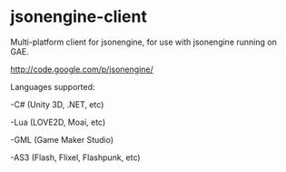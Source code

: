 jsonengine-client
=================

Multi-platform client for jsonengine, for use with jsonengine running on GAE.

http://code.google.com/p/jsonengine/

Languages supported: 

-C# (Unity 3D, .NET, etc)

-Lua (LOVE2D, Moai, etc)

-GML (Game Maker Studio)

-AS3 (Flash, Flixel, Flashpunk, etc)
